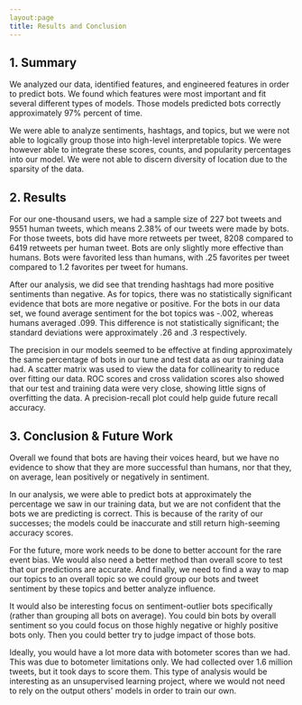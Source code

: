 ```yaml
---
layout:page
title: Results and Conclusion
---
```


## 1. Summary

We analyzed our data, identified features, and engineered features in order to predict bots. We found which features were most important and fit several different types of models. Those models predicted bots correctly approximately 97% percent of time.

We were able to analyze sentiments, hashtags, and topics, but we were not able to logically group those into high-level interpretable topics. We were however able to integrate these scores, counts, and popularity percentages into our model. We were not able to discern diversity of location due to the sparsity of the data.

 
## 2. Results

For our one-thousand users, we had a sample size of 227 bot tweets and 9551 human tweets, which means 2.38% of our tweets were made by bots. For those tweets, bots did have more retweets per tweet, 8208 compared to 6419 retweets per human tweet. Bots are only slightly more effective than humans. Bots were favorited less than humans, with .25 favorites per tweet compared to 1.2 favorites per tweet for humans.

After our analysis, we did see that trending hashtags had more positive sentiments than negative. As for topics, there was no statistically significant evidence that bots are more negative or positive. For the bots in our data set, we found average sentiment for the bot topics was -.002, whereas humans averaged .099. This difference is not statistically significant; the standard deviations were approximately .26 and .3 respectively. 

The precision in our models seemed to be effective at finding approximately the same percentage of bots in our tune and test data as our training data had. A scatter matrix was used to view the data for collinearity to reduce over fitting our data. ROC scores and cross validation scores also showed that our test and training data were very close, showing little signs of overfitting the data. A precision-recall plot could help guide future recall accuracy. 


## 3. Conclusion & Future Work

Overall we found that bots are having their voices heard, but we have no evidence to show that they are more successful than humans, nor that they, on average, lean positively or negatively in sentiment.

In our analysis, we were able to predict bots at approximately the percentage we saw in our training data, but we are not confident that the bots we are predicting is correct. This is because of the rarity of our successes; the models could be inaccurate and still return high-seeming accuracy scores. 

For the future, more work needs to be done to better account for the rare event bias. We would also need a better method than overall score to test that our predictions are accurate. And finally, we need to find a way to map our topics to an overall topic so we could group our bots and tweet sentiment by these topics and better analyze influence.

It would also be interesting focus on sentiment-outlier bots specifically (rather than grouping all bots on average). You could bin bots by overall sentiment so you could focus on those highly negative or highly positive bots only. Then you could better try to judge impact of those bots. 

Ideally, you would have a lot more data with botometer scores than we had. This was due to botometer limitations only. We had collected over 1.6 million tweets, but it took days to score them. This type of analysis would be interesting as an unsupervised learning project, where we would not need to rely on the output others' models in order to train our own.



